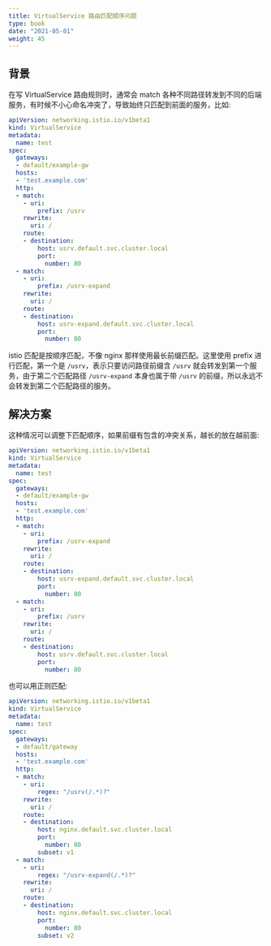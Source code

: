 ```yaml
---
title: VirtualService 路由匹配顺序问题
type: book
date: "2021-05-01"
weight: 45
---
```


## 背景

在写 VirtualService 路由规则时，通常会 match 各种不同路径转发到不同的后端服务，有时候不小心命名冲突了，导致始终只匹配到前面的服务，比如:

```yaml
apiVersion: networking.istio.io/v1beta1
kind: VirtualService
metadata:
  name: test
spec:
  gateways:
  - default/example-gw
  hosts:
  - 'test.example.com'
  http:
  - match:
    - uri:
        prefix: /usrv
    rewrite:
      uri: /
    route:
    - destination:
        host: usrv.default.svc.cluster.local
        port:
          number: 80
  - match:
    - uri:
        prefix: /usrv-expand
    rewrite:
      uri: /
    route:
    - destination:
        host: usrv-expand.default.svc.cluster.local
        port:
          number: 80
```

istio 匹配是按顺序匹配，不像 nginx 那样使用最长前缀匹配。这里使用 prefix 进行匹配，第一个是 `/usrv`，表示只要访问路径前缀含 `/usrv` 就会转发到第一个服务，由于第二个匹配路径 `/usrv-expand` 本身也属于带 `/usrv` 的前缀，所以永远不会转发到第二个匹配路径的服务。

## 解决方案

这种情况可以调整下匹配顺序，如果前缀有包含的冲突关系，越长的放在越前面:

```yaml
apiVersion: networking.istio.io/v1beta1
kind: VirtualService
metadata:
  name: test
spec:
  gateways:
  - default/example-gw
  hosts:
  - 'test.example.com'
  http:
  - match:
    - uri:
        prefix: /usrv-expand
    rewrite:
      uri: /
    route:
    - destination:
        host: usrv-expand.default.svc.cluster.local
        port:
          number: 80
  - match:
    - uri:
        prefix: /usrv
    rewrite:
      uri: /
    route:
    - destination:
        host: usrv.default.svc.cluster.local
        port:
          number: 80
```

也可以用正则匹配:

```yaml
apiVersion: networking.istio.io/v1beta1
kind: VirtualService
metadata:
  name: test
spec:
  gateways:
  - default/gateway
  hosts:
  - 'test.example.com'
  http:
  - match:
    - uri:
        regex: "/usrv(/.*)?"
    rewrite:
      uri: /
    route:
    - destination:
        host: nginx.default.svc.cluster.local
        port:
          number: 80
        subset: v1
  - match:
    - uri:
        regex: "/usrv-expand(/.*)?"
    rewrite:
      uri: /
    route:
    - destination:
        host: nginx.default.svc.cluster.local
        port:
          number: 80
        subset: v2
```
